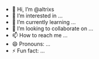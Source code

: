 - 👋 Hi, I’m @altrixs
- 👀 I’m interested in ...
- 🌱 I’m currently learning ...
- 💞️ I’m looking to collaborate on ...
- 📫 How to reach me ...
- 😄 Pronouns: ...
- ⚡ Fun fact: ...

<!---
altrixs/altrixs is a ✨ special ✨ repository because its `README.md` (this file) appears on your GitHub profile.
You can click the Preview link to take a look at your changes.
--->
